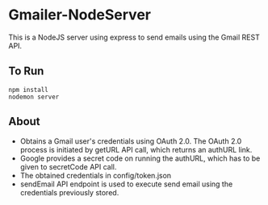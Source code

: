 # Gmailer-NodeServer
This is a NodeJS server using express to send emails using the Gmail REST API.

## To Run
```
npm install
nodemon server
``` 

## About
- Obtains a Gmail user's credentials using OAuth 2.0. The OAuth 2.0 process is initiated by getURL API call, which returns an authURL link.
- Google provides a secret code on running the authURL, which has to be given to secretCode API call.
- The obtained credentials in config/token.json
- sendEmail API endpoint is used to execute send email using the credentials previously stored.

